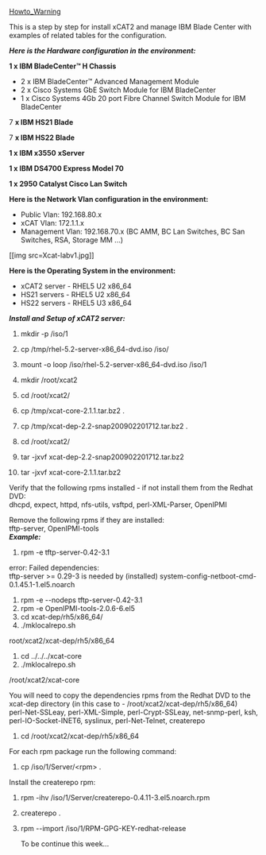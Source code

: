[Howto_Warning](Howto_Warning) 

This is a step by step for install xCAT2 and manage IBM Blade Center with examples of related tables for the configuration. 

**_Here is the Hardware configuration in the environment:_**

**1 x IBM BladeCenter™ H Chassis**

  * 2 x IBM BladeCenter™ Advanced Management Module 
  * 2 x Cisco Systems GbE Switch Module for IBM BladeCenter 
  * 1 x Cisco Systems 4Gb 20 port Fibre Channel Switch Module for IBM BladeCenter 

7 **x IBM HS21 Blade**

7 **x IBM HS22 Blade**

**1 x IBM x3550** **xServer**

**1 x IBM DS4700 Express Model 70**

**1 x 2950 Catalyst Cisco Lan Switch**

**Here is the Network Vlan configuration in the environment:**

  * Public Vlan: 192.168.80.x 
  * xCAT Vlan: 172.1.1.x 
  * Management Vlan: 192.168.70.x (BC AMM, BC Lan Switches, BC San Switches, RSA, Storage MM ...) 

 

 [[img src=Xcat-labv1.jpg]] 


  


  
  
**Here is the Operating System in the environment:**

  * xCAT2 server - RHEL5 U2 x86_64 
  * HS21 servers - RHEL5 U2 x86_64 
  * HS22 servers - RHEL5 U3 x86_64 

_**Install and Setup of xCAT2 server:**_

  1. mkdir -p /iso/1  

  2. cp /tmp/rhel-5.2-server-x86_64-dvd.iso /iso/  

  3. mount -o loop /iso/rhel-5.2-server-x86_64-dvd.iso /iso/1  

  4. mkdir /root/xcat2  

  5. cd /root/xcat2/  

  6. cp /tmp/xcat-core-2.1.1.tar.bz2 .  

  7. cp /tmp/xcat-dep-2.2-snap200902201712.tar.bz2 .  

  8. cd /root/xcat2/  

  9. tar -jxvf xcat-dep-2.2-snap200902201712.tar.bz2  

  10. tar -jxvf xcat-core-2.1.1.tar.bz2 

Verify that the following rpms installed - if not install them from the Redhat DVD:  
dhcpd, expect, httpd, nfs-utils, vsftpd, perl-XML-Parser, OpenIPMI 

Remove the following rpms if they are installed:  
tftp-server, OpenIPMI-tools  
**_Example:_**

  1. rpm -e tftp-server-0.42-3.1 

error: Failed dependencies:  
tftp-server &gt;= 0.29-3 is needed by (installed) system-config-netboot-cmd-0.1.45.1-1.el5.noarch 

  1. rpm -e --nodeps tftp-server-0.42-3.1 
  2. rpm -e OpenIPMI-tools-2.0.6-6.el5 
  1. cd xcat-dep/rh5/x86_64/ 
  2. ./mklocalrepo.sh  


root/xcat2/xcat-dep/rh5/x86_64 

  1. cd ../../../xcat-core 
  2. ./mklocalrepo.sh 

/root/xcat2/xcat-core 

You will need to copy the dependencies rpms from the Redhat DVD to the xcat-dep directory (in this case to - /root/xcat2/xcat-dep/rh5/x86_64)  
perl-Net-SSLeay, perl-XML-Simple, perl-Crypt-SSLeay, net-snmp-perl, ksh, perl-IO-Socket-INET6, syslinux, perl-Net-Telnet, createrepo  


  1. cd /root/xcat2/xcat-dep/rh5/x86_64  


For each rpm package run the following command:  


  1. cp /iso/1/Server/&lt;rpm&gt; . 

Install the createrepo rpm: 

  1. rpm -ihv /iso/1/Server/createrepo-0.4.11-3.el5.noarch.rpm 
  2. createrepo . 
  3. rpm --import /iso/1/RPM-GPG-KEY-redhat-release 



     To be continue this week... 
